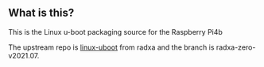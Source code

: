 What is this?
---------------

This is the Linux u-boot packaging source for the Raspberry Pi4b

The upstream repo is [linux-uboot] from radxa and the branch is radxa-zero-v2021.07.

[linux-uboot]: https://github.com/radxa/u-boot.git